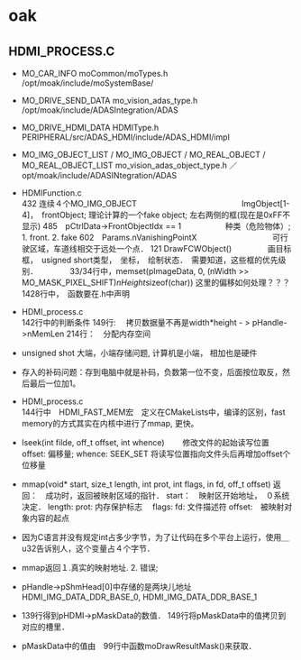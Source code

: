 # oak  
## HDMI_PROCESS.C　　

* MO_CAR_INFO                                  moCommon/moTypes.h                       /opt/moak/include/moSystemBase/
* MO_DRIVE_SEND_DATA                           mo_vision_adas_type.h                    /opt/moak/include/ADASIntegration/ADAS  
* MO_DRIVE_HDMI_DATA                            HDMIType.h                              PERIPHERAL/src/ADAS_HDMI/include/ADAS_HDMI/impl  
* MO_IMG_OBJECT_LIST / MO_IMG_OBJECT / MO_REAL_OBJECT / MO_REAL_OBJECT_LIST      mo_vision_adas_object_type.h   ／opt/moak/include/ADASINtegration/ADAS    


* HDMIFunction.c  
   432 连续４个MO_IMG_OBJECT　　　　　　　　　　　　　 ImgObject[1-4]，　frontObject; 理论计算的一个fake object; 左右两侧的框(现在是0xFF不显示)
   485　pCtrlData->FrontObjectIdx == 1  　　　　　 种类（危险物体）; 1. front. 2. fake
   602　Params.nVanishingPointX  　　　　　　　　　 可行驶区域，车道线相交于远处一个点．
   121 DrawFCWObject()  　　　　 画目标框，　usigned short类型，　坐标，　绘制状态．　需要知道，这些框的优先级别．　　
　　
    33/34行中，memset(pImageData, 0, (nWidth >> MO_MASK_PIXEL_SHIFT)*nHeight*sizeof(char))  这里的偏移如何处理？？？
    1428行中，　函数要在.h中声明

* HDMI_process.c  
    142行中的判断条件
    149行: 　拷贝数据量不再是width*height  - >    pHandle->nMemLen
    214行：　分配内存空间  



*  unsigned shot 大端，小端存储问题, 计算机是小端， 相加也是硬件　　
*  存入的补码问题：存到电脑中就是补码，负数第一位不变，后面按位取反，然后最后一位加1。
* HDMI_process.c  
    144行中　HDMI_FAST_MEM宏　定义在CMakeLists中，编译的区别，fast memory的方式其实在内核中进行了mmap, 更快。

*  lseek(int filde, off_t offset, int whence) 
　　修改文件的起始读写位置 
    offset: 偏移量;
    whence: SEEK_SET 将读写位置指向文件头后再增加offset个位移量　　

*  mmap(void* start, size_t length, int prot, int flags, in fd, off_t offset)
   返回：　成功时，返回被映射区域的指针．
   start：　映射区开始地址，　０系统决定．
   length: 
   prot: 内存保护标志　
   flags:
   fd: 文件描述符
   offset:　被映射对象内容的起点




* 因为C语言并没有规定int占多少字节，为了让代码在多个平台上运行，使用＿u32告诉别人，这个变量占４个字节．　　
* mmap返回１.真实的映射地址. 2. 错误;　　
* pHandle->pShmHead[0]中存储的是两块儿地址HDMI_IMG_DATA_DDR_BASE_0, HDMI_IMG_DATA_DDR_BASE_1  
* 139行得到pHDMI->pMaskData的数值． 149行将pMaskData中的值拷贝到对应的槽里．　　
* pMaskData中的值由　99行中函数moDrawResultMask()来获取．  

